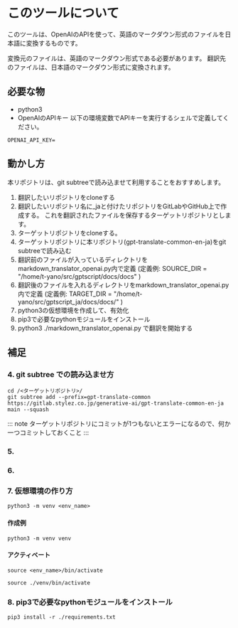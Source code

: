 # このツールについて

このツールは、OpenAIのAPIを使って、英語のマークダウン形式のファイルを日本語に変換するものです。

変換元のファイルは、英語のマークダウン形式である必要があります。
翻訳先のファイルは、日本語のマークダウン形式に変換されます。

## 必要な物

- python3
- OpenAIのAPIキー
以下の環境変数でAPIキーを実行するシェルで定義してください。

```
OPENAI_API_KEY=
```

## 動かし方

本リポジトリは、git subtreeで読み込ませて利用することをおすすめします。

1. 翻訳したいリポジトリをcloneする
2. 翻訳したいリポジトリ名に_jaと付けたリポジトリをGitLabやGitHub上で作成する。
   これを翻訳されたファイルを保存するターゲットリポジトリとします。
3. ターゲットリポジトリをcloneする。
4. ターゲットリポジトリに本リポジトリ(gpt-translate-common-en-ja)をgit subtreeで読み込む
5. 翻訳前のファイルが入っているディレクトリをmarkdown_translator_openai.py内で定義
(定義例: SOURCE_DIR = "/home/t-yano/src/gptscript/docs/docs" )
6. 翻訳後のファイルを入れるディレクトリをmarkdown_translator_openai.py内で定義
(定義例: TARGET_DIR = "/home/t-yano/src/gptscript_ja/docs/docs/" )
7. python3の仮想環境を作成して、有効化
8. pip3で必要なpythonモジュールをインストール
9. python3 ./markdown_translator_openai.py で翻訳を開始する

## 補足

### 4. git subtree での読み込ませ方

```
cd /<ターゲットリポジトリ>/
git subtree add --prefix=gpt-translate-common https://gitlab.stylez.co.jp/generative-ai/gpt-translate-common-en-ja main --squash
```

::: note
ターゲットリポジトリにコミットが1つもないとエラーになるので、何か一つコミットしておくこと
:::

### 5. 

### 6. 

### 7. 仮想環境の作り方

```
python3 -m venv <env_name>
```

#### 作成例
```
python3 -m venv venv
```

#### アクティベート

```
source <env_name>/bin/activate
```

```
source ./venv/bin/activate
```

### 8. pip3で必要なpythonモジュールをインストール

```
pip3 install -r ./requirements.txt
```


